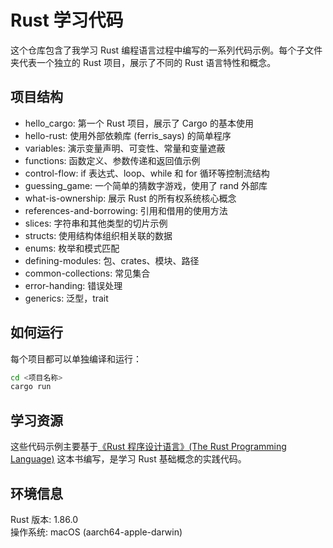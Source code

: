 # Rust 学习代码

这个仓库包含了我学习 Rust 编程语言过程中编写的一系列代码示例。每个子文件夹代表一个独立的 Rust 项目，展示了不同的 Rust 语言特性和概念。

## 项目结构

- hello_cargo: 第一个 Rust 项目，展示了 Cargo 的基本使用
- hello-rust: 使用外部依赖库 (ferris_says) 的简单程序
- variables: 演示变量声明、可变性、常量和变量遮蔽
- functions: 函数定义、参数传递和返回值示例
- control-flow: if 表达式、loop、while 和 for 循环等控制流结构
- guessing_game: 一个简单的猜数字游戏，使用了 rand 外部库
- what-is-ownership: 展示 Rust 的所有权系统核心概念
- references-and-borrowing: 引用和借用的使用方法
- slices: 字符串和其他类型的切片示例
- structs: 使用结构体组织相关联的数据
- enums: 枚举和模式匹配
- defining-modules: 包、crates、模块、路径
- common-collections: 常见集合
- error-handing: 错误处理
- generics: 泛型，trait

## 如何运行

每个项目都可以单独编译和运行：

```bash
cd <项目名称>
cargo run
```

## 学习资源

这些代码示例主要基于[《Rust 程序设计语言》(The Rust Programming Language)](https://doc.rust-lang.org/book/) 这本书编写，是学习 Rust 基础概念的实践代码。

## 环境信息

Rust 版本: 1.86.0  
操作系统: macOS (aarch64-apple-darwin)
